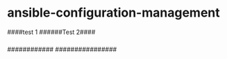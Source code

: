 # ansible-configuration-management

####test 1
######Test 2####
#####
############
################
